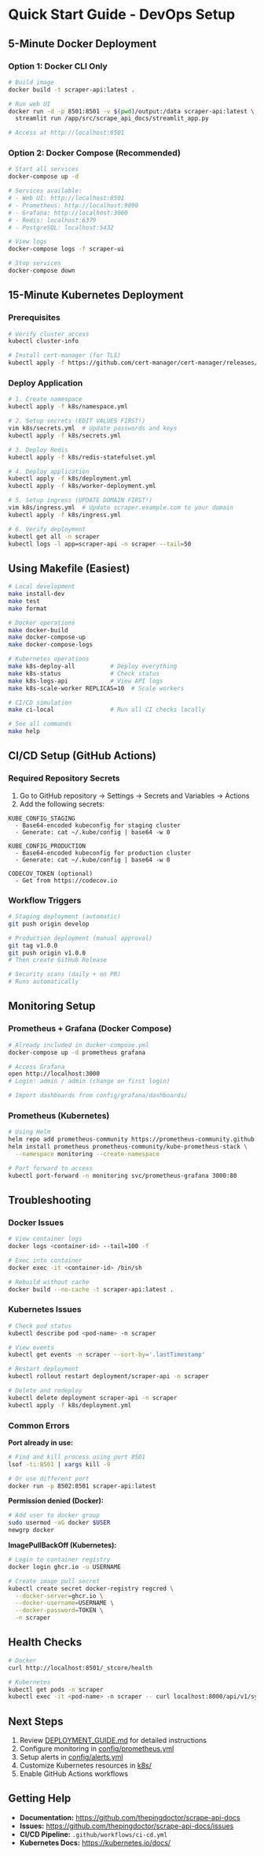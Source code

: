 # Quick Start Guide - DevOps Setup

## 5-Minute Docker Deployment

### Option 1: Docker CLI Only

```bash
# Build image
docker build -t scraper-api:latest .

# Run web UI
docker run -d -p 8501:8501 -v $(pwd)/output:/data scraper-api:latest \
  streamlit run /app/src/scrape_api_docs/streamlit_app.py

# Access at http://localhost:8501
```

### Option 2: Docker Compose (Recommended)

```bash
# Start all services
docker-compose up -d

# Services available:
# - Web UI: http://localhost:8501
# - Prometheus: http://localhost:9090
# - Grafana: http://localhost:3000
# - Redis: localhost:6379
# - PostgreSQL: localhost:5432

# View logs
docker-compose logs -f scraper-ui

# Stop services
docker-compose down
```

## 15-Minute Kubernetes Deployment

### Prerequisites
```bash
# Verify cluster access
kubectl cluster-info

# Install cert-manager (for TLS)
kubectl apply -f https://github.com/cert-manager/cert-manager/releases/download/v1.13.0/cert-manager.yaml
```

### Deploy Application

```bash
# 1. Create namespace
kubectl apply -f k8s/namespace.yml

# 2. Setup secrets (EDIT VALUES FIRST!)
vim k8s/secrets.yml  # Update passwords and keys
kubectl apply -f k8s/secrets.yml

# 3. Deploy Redis
kubectl apply -f k8s/redis-statefulset.yml

# 4. Deploy application
kubectl apply -f k8s/deployment.yml
kubectl apply -f k8s/worker-deployment.yml

# 5. Setup ingress (UPDATE DOMAIN FIRST!)
vim k8s/ingress.yml  # Update scraper.example.com to your domain
kubectl apply -f k8s/ingress.yml

# 6. Verify deployment
kubectl get all -n scraper
kubectl logs -l app=scraper-api -n scraper --tail=50
```

## Using Makefile (Easiest)

```bash
# Local development
make install-dev
make test
make format

# Docker operations
make docker-build
make docker-compose-up
make docker-compose-logs

# Kubernetes operations
make k8s-deploy-all          # Deploy everything
make k8s-status              # Check status
make k8s-logs-api            # View API logs
make k8s-scale-worker REPLICAS=10  # Scale workers

# CI/CD simulation
make ci-local                # Run all CI checks locally

# See all commands
make help
```

## CI/CD Setup (GitHub Actions)

### Required Repository Secrets

1. Go to GitHub repository → Settings → Secrets and Variables → Actions
2. Add the following secrets:

```
KUBE_CONFIG_STAGING
  - Base64-encoded kubeconfig for staging cluster
  - Generate: cat ~/.kube/config | base64 -w 0

KUBE_CONFIG_PRODUCTION
  - Base64-encoded kubeconfig for production cluster
  - Generate: cat ~/.kube/config | base64 -w 0

CODECOV_TOKEN (optional)
  - Get from https://codecov.io
```

### Workflow Triggers

```bash
# Staging deployment (automatic)
git push origin develop

# Production deployment (manual approval)
git tag v1.0.0
git push origin v1.0.0
# Then create GitHub Release

# Security scans (daily + on PR)
# Runs automatically
```

## Monitoring Setup

### Prometheus + Grafana (Docker Compose)

```bash
# Already included in docker-compose.yml
docker-compose up -d prometheus grafana

# Access Grafana
open http://localhost:3000
# Login: admin / admin (change on first login)

# Import dashboards from config/grafana/dashboards/
```

### Prometheus (Kubernetes)

```bash
# Using Helm
helm repo add prometheus-community https://prometheus-community.github.io/helm-charts
helm install prometheus prometheus-community/kube-prometheus-stack \
  --namespace monitoring --create-namespace

# Port forward to access
kubectl port-forward -n monitoring svc/prometheus-grafana 3000:80
```

## Troubleshooting

### Docker Issues

```bash
# View container logs
docker logs <container-id> --tail=100 -f

# Exec into container
docker exec -it <container-id> /bin/sh

# Rebuild without cache
docker build --no-cache -t scraper-api:latest .
```

### Kubernetes Issues

```bash
# Check pod status
kubectl describe pod <pod-name> -n scraper

# View events
kubectl get events -n scraper --sort-by='.lastTimestamp'

# Restart deployment
kubectl rollout restart deployment/scraper-api -n scraper

# Delete and redeploy
kubectl delete deployment scraper-api -n scraper
kubectl apply -f k8s/deployment.yml
```

### Common Errors

**Port already in use:**
```bash
# Find and kill process using port 8501
lsof -ti:8501 | xargs kill -9

# Or use different port
docker run -p 8502:8501 scraper-api:latest
```

**Permission denied (Docker):**
```bash
# Add user to docker group
sudo usermod -aG docker $USER
newgrp docker
```

**ImagePullBackOff (Kubernetes):**
```bash
# Login to container registry
docker login ghcr.io -u USERNAME

# Create image pull secret
kubectl create secret docker-registry regcred \
  --docker-server=ghcr.io \
  --docker-username=USERNAME \
  --docker-password=TOKEN \
  -n scraper
```

## Health Checks

```bash
# Docker
curl http://localhost:8501/_stcore/health

# Kubernetes
kubectl get pods -n scraper
kubectl exec -it <pod-name> -n scraper -- curl localhost:8000/api/v1/system/health
```

## Next Steps

1. Review [DEPLOYMENT_GUIDE.md](./DEPLOYMENT_GUIDE.md) for detailed instructions
2. Configure monitoring in [config/prometheus.yml](../../config/prometheus.yml)
3. Setup alerts in [config/alerts.yml](../../config/alerts.yml)
4. Customize Kubernetes resources in [k8s/](../../k8s/)
5. Enable GitHub Actions workflows

## Getting Help

- **Documentation:** https://github.com/thepingdoctor/scrape-api-docs
- **Issues:** https://github.com/thepingdoctor/scrape-api-docs/issues
- **CI/CD Pipeline:** `.github/workflows/ci-cd.yml`
- **Kubernetes Docs:** https://kubernetes.io/docs/
